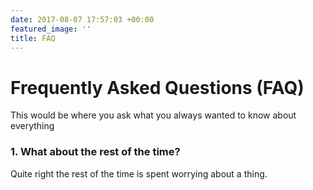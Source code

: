 ```yaml
---
date: 2017-08-07 17:57:03 +00:00
featured_image: ''
title: FAQ
---
```

# Frequently Asked Questions (FAQ)

This would be where you ask what you always wanted to know about everything

### 1. What about the rest of the time?

Quite right the rest of the time is spent worrying about a thing.